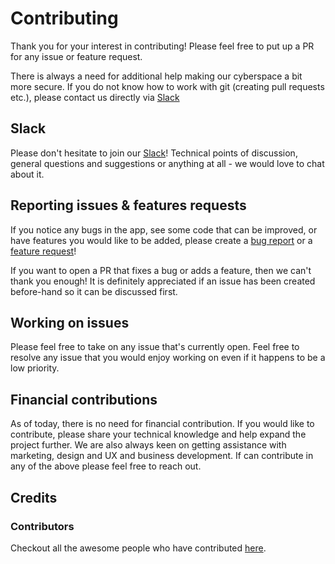 # Contributing

Thank you for your interest in contributing! Please feel free to put up a PR for any issue or feature request.

There is always a need for additional help making our cyberspace a bit more secure. If you do not know how to work with git (creating pull requests etc.), please contact us directly via [Slack](https://join.slack.com/t/splops/shared_invite/zt-dd27tw6f-2P72cLXO8w71Ad2k6QH6rA)

## Slack

Please don't hesitate to join our [Slack](https://join.slack.com/t/splops/shared_invite/zt-dd27tw6f-2P72cLXO8w71Ad2k6QH6rA)! Technical points of discussion, general questions and suggestions or anything at all - we would love to chat about it.

## Reporting issues & features requests

If you notice any bugs in the app, see some code that can be improved, or have features you would like to be added, please create a [bug report](https://github.com/SPLOps/SPLOps/issues/new?template=BUG_REPORT.md) or a [feature request](https://github.com/SPLOps/SPLOps/issues/new?template=FEATURE_REQUEST.md)!

If you want to open a PR that fixes a bug or adds a feature, then we can't thank you enough! It is definitely appreciated if an issue has been created before-hand so it can be discussed first.

## Working on issues

Please feel free to take on any issue that's currently open. Feel free to resolve any issue that you would enjoy working on even if it happens to be a low priority.

## Financial contributions

As of today, there is no need for financial contribution. If you would like to contribute, please share your technical knowledge and help expand the project further. We are also always keen on getting assistance with marketing, design and UX and business development. If can contribute in any of the above please feel free to reach out.

## Credits

### Contributors

Checkout all the awesome people who have contributed [here](./CONTRIBUTORS.md).